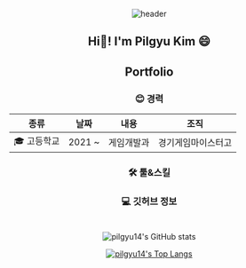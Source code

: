 <div align="center">
  
![header](https://capsule-render.vercel.app/api?type=waving&color=gradient&height=300&section=header&text=Pilgyu%20Kim&fontSize=90&animation=fadeIn)


## Hi👋! I'm Pilgyu Kim 😄 
 
## Portfolio


### 😊 경력

|종류|날짜|내용|조직|
|---|---|---|---|
|🎓 고등학교|2021 ~|게임개발과|경기게임마이스터고

### 🛠️ 툴&스킬


### 💻 깃허브 정보 
# 
# 
  
![pilgyu14's GitHub stats](https://github-readme-stats.vercel.app/api?username=pilgyu14&show_icons=true&theme=dracula)

[![pilgyu14's Top Langs](https://github-readme-stats.vercel.app/api/top-langs/?username=anuraghazra)](https://github.com/anuraghazra/github-readme-stats)

</div>




